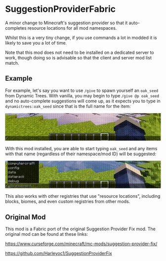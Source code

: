 # SuggestionProviderFabric

A minor change to Minecraft's suggestion provider so that it auto-completes resource locations for all mod namespaces. 

Whilst this is a very tiny change, if you use commands a lot in modded it is likely to save you a lot of time.

Note that this mod does not need to be installed on a dedicated server to work, though doing so is advisable so that the client and server mod list match. 

## Example
For example, let's say you want to use `/give` to spawn yourself an `oak_seed` from Dynamic Trees. With vanilla, you may begin to type `/give @p oak_seed` and no auto-complete suggestions will come up, as it expects you to type in `dynamictrees:oak_seed` since that is the full name for the item:

![](without.gif)

With this mod installed, you are able to start typing `oak_seed` and any items with that name (regardless of their namespace/mod ID) will be suggested:

![](with.gif)

This also works with other registries that use "resource locations", including blocks, biomes, and even custom registries from other mods.

## Original Mod

This mod is a Fabric port of the original Suggestion Provider Fix mod. The original mod can be found at these links:

https://www.curseforge.com/minecraft/mc-mods/suggestion-provider-fix/

https://github.com/Harleyoc1/SuggestionProviderFix
